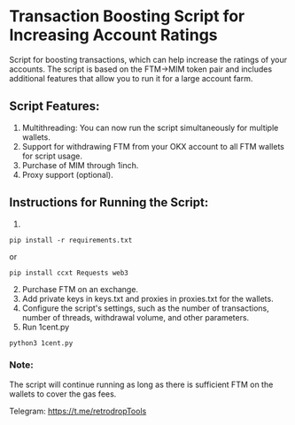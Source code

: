 # Transaction Boosting Script for Increasing Account Ratings

Script for boosting transactions, which can help increase the ratings of your accounts. 
The script is based on the FTM→MIM token pair and includes additional features that allow you 
to run it for a large account farm.

## Script Features:

1. Multithreading: You can now run the script simultaneously for multiple wallets.
2. Support for withdrawing FTM from your OKX account to all FTM wallets for script usage.
3. Purchase of MIM through 1inch.
4. Proxy support (optional).

## Instructions for Running the Script:
1. 
```commandline
pip install -r requirements.txt
```
or 
```commandline
pip install ccxt Requests web3
```
2. Purchase FTM on an exchange.
3. Add private keys in keys.txt and proxies in proxies.txt for the wallets.
4. Configure the script's settings, such as the number of transactions, number of threads, withdrawal volume, and other parameters.
5. Run 1cent.py
```commandline
python3 1cent.py
```

### Note:

The script will continue running as long as there is sufficient FTM on the wallets to cover the gas fees.

Telegram: https://t.me/retrodropTools
